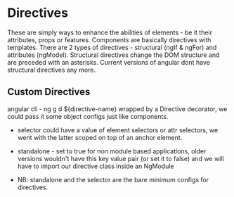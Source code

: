 # Directives
These are simply ways to enhance the abilities of elements - be it their attributes, props or features. 
Components are basically directives with templates.
There are 2 types of directives - structural (ngIf & ngFor) and attributes (ngModel).
Structural directives change the DOM structure and are preceded with an asterisks. Current versions of angular dont have structural directives any more.

## Custom Directives
angular cli - ng g d ${directive-name}
wrapped by a Directive decorator, we could pass it some object configs just like components.
* selector could have a value of element selectors or attr selectors, we went with the latter scoped on top of an anchor element.
* standalone - set to true for non module based applications, older versions wouldn't have this key value pair (or set it to false) and we will have to import our directive class inside an NgModule 

* NB: standalone and the selector are the bare minimum configs for directives.